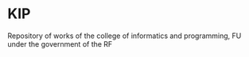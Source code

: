 # KIP
Repository of works of the college of informatics and programming, FU under the government of the RF
